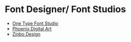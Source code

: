 # Font Designer/ Font Studios

- [One Type Font Studio](https://www.facebook.com/onetype.fontstudio/)
- [Phoenix Digital Art](https://www.facebook.com/PhoenixDigitalArt/)
- [Zinbo Design](https://www.facebook.com/zinbo.design/)
